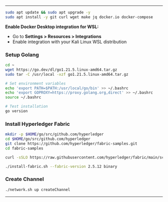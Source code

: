 
---

```bash
sudo apt update && sudo apt upgrade -y
sudo apt install -y git curl wget make jq docker.io docker-compose
```

**Enable Docker Desktop integration for WSL:**
- Go to **Settings > Resources > Integrations**
- Enable integration with your Kali Linux WSL distribution

### Setup Golang

```bash
cd ~
wget https://go.dev/dl/go1.21.5.linux-amd64.tar.gz
sudo tar -C /usr/local -xzf go1.21.5.linux-amd64.tar.gz

# Set environment variables
echo 'export PATH=$PATH:/usr/local/go/bin' >> ~/.bashrc
echo 'export GOPROXY=https://proxy.golang.org,direct' >> ~/.bashrc
source ~/.bashrc

# Test installation
go version
```

### Install Hyperledger Fabric

```bash
mkdir -p $HOME/go/src/github.com/hyperledger
cd $HOME/go/src/github.com/hyperledger
git clone https://github.com/hyperledger/fabric-samples.git
cd fabric-samples

curl -sSLO https://raw.githubusercontent.com/hyperledger/fabric/main/scripts/install-fabric.sh && chmod +x install-fabric.sh

./install-fabric.sh --fabric-version 2.5.12 binary
```

### Create Channel

```bash
./network.sh up createChannel
```

---

